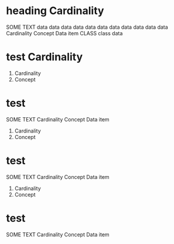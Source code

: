 # heading Cardinality

SOME TEXT data data data data data data data data data data data Cardinality Concept Data item CLASS class data

# test Cardinality

1. Cardinality
2. Concept

# test

SOME TEXT Cardinality Concept Data item


1. Cardinality
2. Concept

# test

SOME TEXT Cardinality Concept Data item


1. Cardinality
2. Concept

# test

SOME TEXT Cardinality Concept Data item